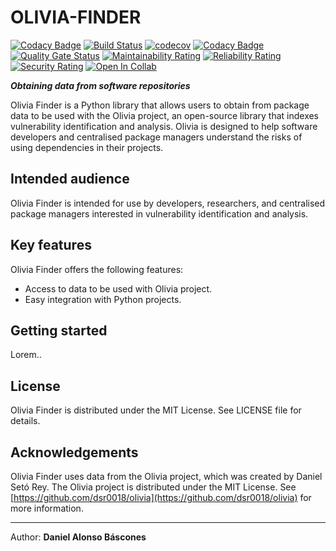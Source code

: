 OLIVIA-FINDER
=============

[![Codacy Badge](https://api.codacy.com/project/badge/Grade/6e2b8fd2c3b34ae3be9d00993930661f)](https://app.codacy.com/gh/dab0012/olivia?utm_source=github.com&utm_medium=referral&utm_content=dab0012/olivia&utm_campaign=Badge_Grade_Settings)
[![Build Status](https://travis-ci.com/dab0012/olivia.svg?branch=master)](https://travis-ci.com/dab0012/olivia)
[![codecov](https://codecov.io/gh/dab0012/olivia/branch/master/graph/badge.svg)](https://codecov.io/gh/dab0012/olivia)
[![Codacy Badge](https://app.codacy.com/project/badge/Grade/0b151ed6a3794874b1d3083e2532497d)](https://www.codacy.com/manual/dab0012/olivia?utm_source=github.com&amp;utm_medium=referral&amp;utm_content=dab0012/olivia&amp;utm_campaign=Badge_Grade)
[![Quality Gate Status](https://sonarcloud.io/api/project_badges/measure?project=dab0012_olivia&metric=alert_status)](https://sonarcloud.io/dashboard?id=dab0012_olivia)
[![Maintainability Rating](https://sonarcloud.io/api/project_badges/measure?project=dab0012__olivia&metric=sqale_rating)](https://sonarcloud.io/dashboard?id=dab0012__olivia)
[![Reliability Rating](https://sonarcloud.io/api/project_badges/measure?project=dab0012__olivia&metric=reliability_rating)](https://sonarcloud.io/dashboard?id=dab0012__olivia)
[![Security Rating](https://sonarcloud.io/api/project_badges/measure?project=dab0012__olivia&metric=security_rating)](https://sonarcloud.io/dashboard?id=dab0012__olivia)
[![Open In Collab](https://colab.research.google.com/assets/colab-badge.svg)](https://colab.research.google.com/github/dab0012/olivia/blob/master/Olivia.ipynb)

_**Obtaining data from software repositories**_

Olivia Finder is a Python library that allows users to obtain from package data to be used with the Olivia project, an open-source library that indexes vulnerability identification and analysis. Olivia is designed to help software developers and centralised package managers understand the risks of using dependencies in their projects.

Intended audience
-----------------

Olivia Finder is intended for use by developers, researchers, and centralised package managers interested in vulnerability identification and analysis.

Key features
------------

Olivia Finder offers the following features:

* Access to data to be used with Olivia project.
* Easy integration with Python projects.

Getting started
---------------

Lorem..

License
-------

Olivia Finder is distributed under the MIT License. See LICENSE file for details.

Acknowledgements
----------------

Olivia Finder uses data from the Olivia project, which was created by Daniel Setó Rey. The Olivia project is distributed under the MIT License. See [https://github.com/dsr0018/olivia](https://github.com/dsr0018/olivia) for more information.

---

Author: **Daniel Alonso Báscones**

